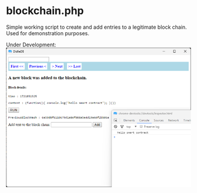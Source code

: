 # blockchain.php
Simple working script to create and add entries to a legitimate block chain. Used for demonstration purposes.

Under Development:
![Raw GitHub Image](https://github.com/didlie/blockchain.php/blob/master/Screenshot2024-07-25.png?raw=true)
